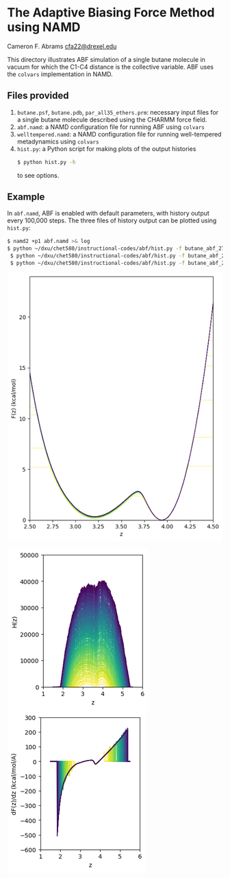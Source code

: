 # The Adaptive Biasing Force Method using NAMD

Cameron F. Abrams cfa22@drexel.edu

This directory illustrates ABF simulation of a single butane molecule in vacuum for which the C1-C4 distance is the collective variable.  ABF uses the `colvars` implementation in NAMD.

## Files provided 

1. `butane.psf`, `butane.pdb`, `par_all35_ethers.prm`: necessary input files for a single butane molecule described using the CHARMM force field.
2. `abf.namd`: a NAMD configuration file for running ABF using `colvars`
3. `welltempered.namd`: a NAMD configuration file for running well-tempered metadynamics using `colvars`
4. `hist.py`: a Python script for making plots of the output histories
   ```bash
   $ python hist.py -h
   ```
   to see options.

## Example

In `abf.namd`, ABF is enabled with default parameters, with history output every 100,000 steps.  The three files of history output can be plotted using `hist.py`:
```bash
$ namd2 +p1 abf.namd >& log 
$ python ~/dxu/chet580/instructional-codes/abf/hist.py -f butane_abf_273K.hist.count -figsize 3 4 -xlim 1 6 -ylim 0 50000 -o hist.png -xlabel "z" -ylabel "H(z)" -cmap-name viridis_r -lw 1
 $ python ~/dxu/chet580/instructional-codes/abf/hist.py -f butane_abf_273K.hist.grad -figsize 3 4 -xlim 1 6 -ylim -600 300 -o grad.png -xlabel "z" -ylabel "dF(z)/dz (kcal/mol/A)" -cmap-name viridis_r -lw 1
 $ python ~/dxu/chet580/instructional-codes/abf/hist.py -f butane_abf_273K.hist.pmf -figsize 6 8 -xlim 2.5 4.5 -ylim 0 24 -o pmf.png -xlabel "z" -ylabel "F(z) (kcal/mol)" -cmap-name viridis_r
```

![](pmf.png)

![](hist.png) ![](grad.png)
